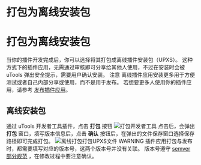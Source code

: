 # 打包为离线安装包

# 打包为离线安装包 ​
当你的插件开发完成后，你可以选择将其打包成离线插件安装包（UPXS）。
这种方式下的插件应用，无需通过审核即可分享给其他人使用，不过在安装时会被 uTools 弹出安全提示，需要用户确认安装。
注意
离线插件应用安装更多用于方便测试或者自己内部分享或使用，而不是用于发布。
若想要更多人使用你的插件应用，请参考 [发布插件应用](./publish-plugin.html)。
## 离线安装包 ​
通过 uTools 开发者工具插件，点击 **打包** 按钮
![打包](/docs/assets/package.612cQ1K-.png)开发者工具
点击后，会弹出 **打包** 窗口，填写版本信息后，点击 **确认** 按钮后，在弹出的文件保存窗口选择保存路径即可完成打包。
![离线打包](/docs/assets/offline.cofxQNrz.png)打包UPXS文件
WARNING
插件应用打包与发布时，都需要填写对应的版本号，这两个版本号并没有关联。
版本号遵守 [semver 部分规范](https://semver.org/lang/zh-CN/) ，在修改过程中要注意确认。
